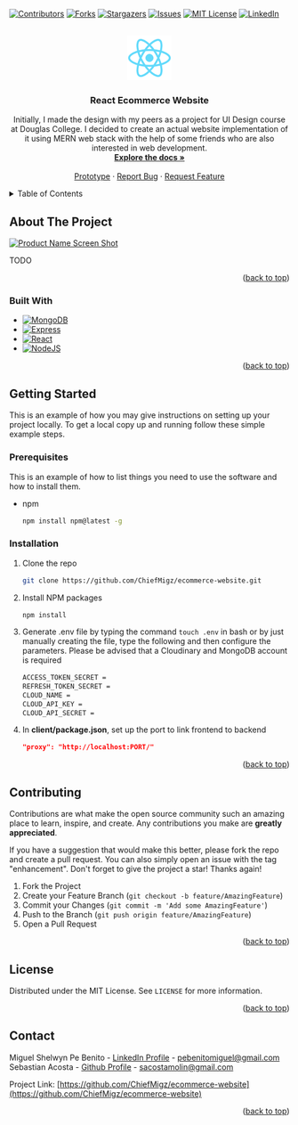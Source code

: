 <a name="readme-top"></a>
<!-- Start of README -->
[![Contributors][contributors-shield]][contributors-url]
[![Forks][forks-shield]][forks-url]
[![Stargazers][stars-shield]][stars-url]
[![Issues][issues-shield]][issues-url]
[![MIT License][license-shield]][license-url]
[![LinkedIn][linkedin-shield]][linkedin-url]

<!-- PROJECT LOGO -->
<br />
<div align="center">
  <a href="https://github.com/ChiefMigz/ecommerce-website">
    <img src="client/public/logo512.png" alt="Logo" width="80" height="80">
  </a>

<h3 align="center">React Ecommerce Website</h3>

  <p align="center">
    Initially, I made the design with my peers as a project for UI Design course at Douglas College. I decided to create an actual website implementation of it using MERN web stack with the help of some friends who are also interested in web development.
    <br />
    <a href="https://github.com/ChiefMigz/ecommerce-website"><strong>Explore the docs »</strong></a>
    <br />
    <br />
    <a href="https://www.figma.com/proto/erB0se5rsmsF70gkHk9S1Z/Final-Design---Toronto-Cupcakes?page-id=0%3A1&node-id=183%3A506&viewport=223%2C318%2C0.16&scaling=scale-down-width&starting-point-node-id=183%3A506">Prototype</a>
    ·
    <a href="https://github.com/ChiefMigz/ecommerce-website/issues">Report Bug</a>
    ·
    <a href="https://github.com/ChiefMigz/ecommerce-website/issues">Request Feature</a>
  </p>
</div>



<!-- TABLE OF CONTENTS -->
<details>
  <summary>Table of Contents</summary>
  <ol>
    <li>
      <a href="#about-the-project">About The Project</a>
      <ul>
        <li><a href="#built-with">Built With</a></li>
      </ul>
    </li>
    <li>
      <a href="#getting-started">Getting Started</a>
      <ul>
        <li><a href="#prerequisites">Prerequisites</a></li>
        <li><a href="#installation">Installation</a></li>
      </ul>
    </li>
    <li><a href="#contributing">Contributing</a></li>
    <li><a href="#license">License</a></li>
    <li><a href="#contact">Contact</a></li>
  </ol>
</details>



<!-- ABOUT THE PROJECT -->
## About The Project

[![Product Name Screen Shot][product-screenshot]](https://example.com)

TODO
<p align="right">(<a href="#readme-top">back to top</a>)</p>



### Built With

* [![MongoDB][MongoDB]][MongoDB-url]
* [![Express][Express]][Express-url]
* [![React][React.js]][React-url]
* [![NodeJS][NodeJS.io]][NodeJS-url]


<p align="right">(<a href="#readme-top">back to top</a>)</p>



<!-- GETTING STARTED -->
## Getting Started

This is an example of how you may give instructions on setting up your project locally.
To get a local copy up and running follow these simple example steps.

### Prerequisites

This is an example of how to list things you need to use the software and how to install them.
* npm
  ```sh
  npm install npm@latest -g
  ```

### Installation


1. Clone the repo
   ```sh
   git clone https://github.com/ChiefMigz/ecommerce-website.git
   ```
2. Install NPM packages
   ```sh
   npm install
   ```
3. Generate .env file by typing the command `touch .env` in bash or by just manually creating the file, type the following and then configure the parameters. Please be advised that a Cloudinary and MongoDB account is required
    ```env
    ACCESS_TOKEN_SECRET = 
    REFRESH_TOKEN_SECRET = 
    CLOUD_NAME =
    CLOUD_API_KEY =
    CLOUD_API_SECRET =
    ```
5. In <b>client/package.json</b>, set up the port to link frontend to backend
   ```json
   "proxy": "http://localhost:PORT/"
   ```

<p align="right">(<a href="#readme-top">back to top</a>)</p>

<!-- CONTRIBUTING -->
## Contributing

Contributions are what make the open source community such an amazing place to learn, inspire, and create. Any contributions you make are **greatly appreciated**.

If you have a suggestion that would make this better, please fork the repo and create a pull request. You can also simply open an issue with the tag "enhancement".
Don't forget to give the project a star! Thanks again!

1. Fork the Project
2. Create your Feature Branch (`git checkout -b feature/AmazingFeature`)
3. Commit your Changes (`git commit -m 'Add some AmazingFeature'`)
4. Push to the Branch (`git push origin feature/AmazingFeature`)
5. Open a Pull Request

<p align="right">(<a href="#readme-top">back to top</a>)</p>



<!-- LICENSE -->
## License

Distributed under the MIT License. See `LICENSE` for more information.

<p align="right">(<a href="#readme-top">back to top</a>)</p>



<!-- CONTACT -->
## Contact

Miguel Shelwyn Pe Benito - [LinkedIn Profile](https://www.linkedin.com/in/miguel-shelwyn-pe-benito/) - pebenitomiguel@gmail.com<br/>
Sebastian Acosta - [Github Profile](https://github.com/SebastianAc02) - sacostamolin@gmail.com</li>

Project Link: [https://github.com/ChiefMigz/ecommerce-website](https://github.com/ChiefMigz/ecommerce-website)

<p align="right">(<a href="#readme-top">back to top</a>)</p>

<!-- MARKDOWN LINKS & IMAGES -->
<!-- https://www.markdownguide.org/basic-syntax/#reference-style-links -->
[contributors-shield]: https://img.shields.io/github/contributors/chiefmigz/ecommerce-website.svg?style=for-the-badge
[contributors-url]: https://github.com/chiefmigz/ecommerce-website/graphs/contributors
[forks-shield]: https://img.shields.io/github/forks/ChiefMigz/ecommerce-website.svg?style=for-the-badge
[forks-url]: https://github.com/ChiefMigz/ecommerce-website/network/members
[stars-shield]: https://img.shields.io/github/stars/ChiefMigz/ecommerce-website.svg?style=for-the-badge
[stars-url]: https://github.com/ChiefMigz/ecommerce-website/stargazers
[issues-shield]: https://img.shields.io/github/issues/ChiefMigz/ecommerce-website.svg?style=for-the-badge
[issues-url]: https://github.com/ChiefMigz/ecommerce-website/issues
[license-shield]: https://img.shields.io/github/license/ChiefMigz/ecommerce-website.svg?style=for-the-badge
[license-url]: https://github.com/ChiefMigz/ecommerce-website/blob/master/LICENSE
[linkedin-shield]: https://img.shields.io/badge/-LinkedIn-black.svg?style=for-the-badge&logo=linkedin&colorB=555
[linkedin-url]: https://linkedin.com/in/miguel-shelwyn-pe-benito
[product-screenshot]: images/screenshot.png
[Express]: https://img.shields.io/badge/ExpressJS-ff0015?style=for-the-badge&logo=express&logoColor=white
[Express-url]: https://expressjs.com
[React.js]: https://img.shields.io/badge/React-20232A?style=for-the-badge&logo=react&logoColor=61DAFB
[React-url]: https://reactjs.org/
[MongoDB]: https://img.shields.io/badge/MongoDB-red?style=for-the-badge&logo=mongodb&logoColor=green
[MongoDB-url]: https://www.mongodb.com
[NodeJS.io]: https://img.shields.io/badge/Node.js-green?style=for-the-badge&logo=nodedotjs&logoColor=white
[NodeJS-url]: https://nodejs.org/en/

